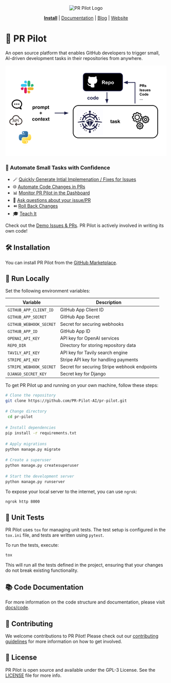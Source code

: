 <div align="center">
<img src="https://avatars.githubusercontent.com/ml/17635?s=140&v=" width="100" alt="PR Pilot Logo">
</div>

<p align="center">
  <a href="https://github.com/marketplace/pr-pilot-ai"><b>Install</b></a> |
  <a href="https://docs.pr-pilot.ai">Documentation</a> | 
  <a href="https://www.pr-pilot.ai/blog">Blog</a> | 
  <a href="https://www.pr-pilot.ai">Website</a>
</p>


# 🤖 PR Pilot

An open source platform that enables GitHub developers to trigger small, AI-driven development tasks in their repositories from anywhere.

![PR Pilot](docs/source/img/overview.png)


### 🌟 Automate Small Tasks with Confidence

* 🪄 [Quickly Generate Intial Implemenation / Fixes for Issues](https://github.com/PR-Pilot-AI/pr-pilot/issues/39#issuecomment-2028989177)
* 🌐 [Automate Code Changes in PRs](https://docs.pr-pilot.ai/how_it_works.html#collaborate)
* 📊 [Monitor PR Pilot in the Dashboard](https://docs.pr-pilot.ai/how_it_works.html#monitor)
* 🤔 [Ask questions about your issue/PR](https://docs.pr-pilot.ai/how_it_works.html#have-a-conversation)
* ⏪ [Roll Back Changes](https://docs.pr-pilot.ai/how_it_works.html#rollback)
* 🎓 [Teach It](https://docs.pr-pilot.ai/how_it_works.html#teach)


Check out the [Demo Issues & PRs](https://github.com/PR-Pilot-AI/pr-pilot/issues?q=label:demo+is:closed+). PR Pilot is actively involved in writing its own code! 

## 🛠️ Installation

You can install PR Pilot from the [GitHub Marketplace](https://github.com/marketplace/pr-pilot-ai).

## 🚀 Run Locally

Set the following environment variables:

| Variable                | Description                                  |
|-------------------------|----------------------------------------------|
| `GITHUB_APP_CLIENT_ID`  | GitHub App Client ID                         |
| `GITHUB_APP_SECRET`     | GitHub App Secret                            |
| `GITHUB_WEBHOOK_SECRET` | Secret for securing webhooks                 |
| `GITHUB_APP_ID`         | GitHub App ID                                |
| `OPENAI_API_KEY`        | API key for OpenAI services                  |
| `REPO_DIR`              | Directory for storing repository data        |
| `TAVILY_API_KEY`        | API key for Tavily search engine             |
| `STRIPE_API_KEY`        | Stripe API key for handling payments         |
| `STRIPE_WEBHOOK_SECRET` | Secret for securing Stripe webhook endpoints |
| `DJANGO_SECRET_KEY`     | Secret key for Django                        |

To get PR Pilot up and running on your own machine, follow these steps:


```bash
# Clone the repository
git clone https://github.com/PR-Pilot-AI/pr-pilot.git

# Change directory
 cd pr-pilot

# Install dependencies
pip install -r requirements.txt

# Apply migrations
python manage.py migrate

# Create a superuser
python manage.py createsuperuser

# Start the development server
python manage.py runserver
```

To expose your local server to the internet, you can use `ngrok`:

```bash
ngrok http 8000
```

## 🧪 Unit Tests

PR Pilot uses `tox` for managing unit tests. The test setup is configured in the `tox.ini` file, and tests are written using `pytest`.

To run the tests, execute:

```bash
tox
```

This will run all the tests defined in the project, ensuring that your changes do not break existing functionality.

## 📚 Code Documentation

For more information on the code structure and documentation, please visit [docs/code](docs/code).

## 🤝 Contributing

We welcome contributions to PR Pilot! Please check out our [contributing guidelines](CONTRIBUTING.md) for more information on how to get involved.

## 📄 License

PR Pilot is open source and available under the GPL-3 License. See the [LICENSE](LICENSE) file for more info.
